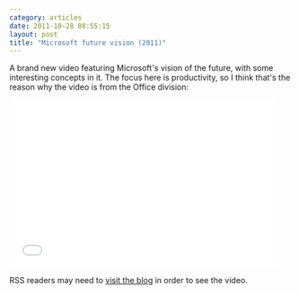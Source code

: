 ```yaml
---
category: articles
date: 2011-10-28 08:55:15
layout: post
title: "Microsoft future vision (2011)"
---
```


<p>A brand new video featuring Microsoft's vision of the future, with some interesting concepts in it. The focus here is productivity, so I think that's the reason why the video is from the Office division:</p><iframe width="480" height="300" src="//www.youtube.com/embed/a6cNdhOKwi0" frameborder="0" allowfullscreen></iframe><p>RSS readers may need to <a href="//joaobordalo.com/articles/2011/10/28/microsoft-future-vision-2011">visit the blog</a> in order to see the video.</p>
